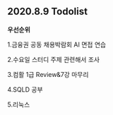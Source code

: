 ## 2020.8.9 Todolist



**우선순위**

1.금융권 공동 채용박람회 AI 면접 연습

2.수요일 스터디 주제 관련해서 조사

3.컴활 1급 Review&7강 마무리

4.SQLD 공부

5.리눅스